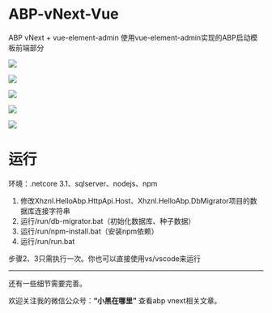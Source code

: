 # ABP-vNext-Vue
ABP vNext + vue-element-admin 
使用vue-element-admin实现的ABP启动模板前端部分

![](https://img2020.cnblogs.com/blog/610959/202008/610959-20200819225612137-1997525523.png)

![](https://img2020.cnblogs.com/blog/610959/202008/610959-20200819225759445-2050487330.png)

![](https://img2020.cnblogs.com/blog/610959/202008/610959-20200819225844482-1130287626.png)

![](https://img2020.cnblogs.com/blog/610959/202008/610959-20200821223023332-2042194059.png)

![](https://img2020.cnblogs.com/blog/610959/202008/610959-20200824160701611-540824840.png)


# 运行

环境：.netcore 3.1、sqlserver、nodejs、npm

1. 修改Xhznl.HelloAbp.HttpApi.Host、Xhznl.HelloAbp.DbMigrator项目的数据库连接字符串
2. 运行/run/db-migrator.bat（初始化数据库、种子数据）
3. 运行/run/npm-install.bat（安装npm依赖）
4. 运行/run/run.bat

步骤2、3只需执行一次。你也可以直接使用vs/vscode来运行

----

还有一些细节需要完善。

欢迎关注我的微信公众号：**“小黑在哪里”** 查看abp vnext相关文章。
